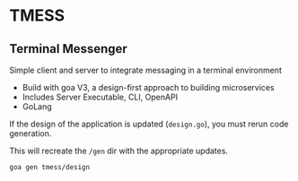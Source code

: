 # TMESS 
## Terminal Messenger

Simple client and server to integrate messaging in a terminal environment

- Build with goa V3, a design-first approach to building microservices
- Includes Server Executable, CLI, OpenAPI
- GoLang 

If the design of the application is updated (`design.go`), you must rerun code generation.

This will recreate the `/gen` dir with the appropriate updates. 
```
goa gen tmess/design

```
